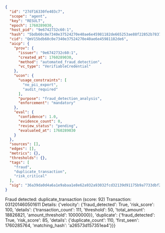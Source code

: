 ```json
{
  "id": "27df16330fe403c7",
  "scope": "agent",
  "key": "RESULT",
  "epoch": 1760289030,
  "host_pid": "9e6742732c60:1",
  "hash": "5bdb60c0e7340e37524270e40ae6e45981182de665253ae88f22852b783782a4",
  "cid": "QmV15bdb60c0e7340e37524270e40ae6e45981182de6",
  "aicp": {
    "prov": {
      "issuer": "9e6742732c60:1",
      "created_at": 1760289030,
      "method": "automated_fraud_detection",
      "vc_type": "VerifiableCredential"
    },
    "ucon": {
      "usage_constraints": [
        "no_pii_export",
        "audit_required"
      ],
      "purpose": "fraud_detection_analysis",
      "enforcement": "mandatory"
    },
    "eval": {
      "confidence": 1.0,
      "evidence_count": 0,
      "review_status": "pending",
      "evaluated_at": 1760289030
    }
  },
  "sources": [],
  "edges": [],
  "metrics": {},
  "thresholds": {},
  "tags": [
    "fraud",
    "duplicate_transaction",
    "risk_critical"
  ],
  "sig": "36a39da0d4a6a1e9abaa1e8e62a932a93032fcd32139d91175b9a7733dbf2ef1"
}
```

Fraud detected: duplicate_transaction (score: 92)
Transaction: 031201460501611
Details: {'velocity': {'fraud_detected': True, 'risk_score': 100, 'details': {'transaction_count': 111, 'threshold': 50, 'total_amount': 18826821, 'amount_threshold': 10000000}}, 'duplicate': {'fraud_detected': True, 'risk_score': 85, 'details': {'duplicate_count': 110, 'first_seen': 1760285764, 'matching_hash': 'a26573d157351ea4'}}}